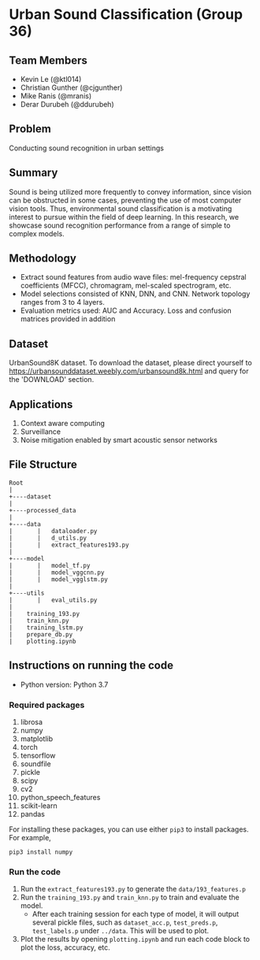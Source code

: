 # Urban Sound Classification (Group 36)

## Team Members
- Kevin Le (@ktl014)
- Christian Gunther (@cjgunther)
- Mike Ranis (@mranis)
- Derar Durubeh (@ddurubeh)


## Problem
Conducting sound recognition in urban settings

## Summary
Sound is being utilized more frequently to convey information, since vision can be obstructed in 
some cases, preventing the use of most computer vision tools. Thus, environmental sound 
classification is a motivating interest to pursue within the field of deep learning. In this 
research, we showcase sound recognition performance from a range of simple to complex models.

## Methodology

- Extract sound features from audio wave files: mel-frequency cepstral coefficients (MFCC), 
chromagram, mel-scaled spectrogram, etc.
- Model selections consisted of KNN, DNN, and CNN. Network topology ranges from 3 to 4 layers.
- Evaluation metrics used: AUC and Accuracy. Loss and confusion matrices provided in addition


## Dataset
UrbanSound8K dataset. To download the dataset, please direct yourself to 
https://urbansounddataset.weebly.com/urbansound8k.html and query for the 'DOWNLOAD' section.

## Applications
1. Context aware computing
2. Surveillance
3. Noise mitigation enabled by smart acoustic sensor networks

## File Structure

```
Root
|
+----dataset
|
+----processed_data
|
+----data
|       |   dataloader.py
|       |   d_utils.py
|       |   extract_features193.py
|
+----model
|       |   model_tf.py
|       |   model_vggcnn.py
|       |   model_vgglstm.py
|
+----utils
|       |   eval_utils.py
|
|    training_193.py
|    train_knn.py
|    training_lstm.py
|    prepare_db.py
|    plotting.ipynb
```

## Instructions on running the code

* Python version: Python 3.7
### Required packages

1. librosa
1. numpy
2. matplotlib
3. torch
3. tensorflow
4. soundfile
5. pickle
6. scipy
7. cv2
8. python_speech_features
9. scikit-learn
10. pandas

For installing these packages, you can use either ```pip3``` to install packages. For example, 

```pip3 install numpy```

### Run the code
1. Run the ```extract_features193.py``` to generate the ```data/193_features.p``` 
2. Run the ```training_193.py``` and ```train_knn.py``` to train and evaluate the model.
    - After each training session for each type of model, it will output several pickle files, 
    such as ```dataset_acc.p```, ```test_preds.p```, ```test_labels.p``` under ```../data```. 
    This will be used to plot.
3. Plot the results by opening ```plotting.ipynb``` and run each code block to plot the loss, 
accuracy, etc.